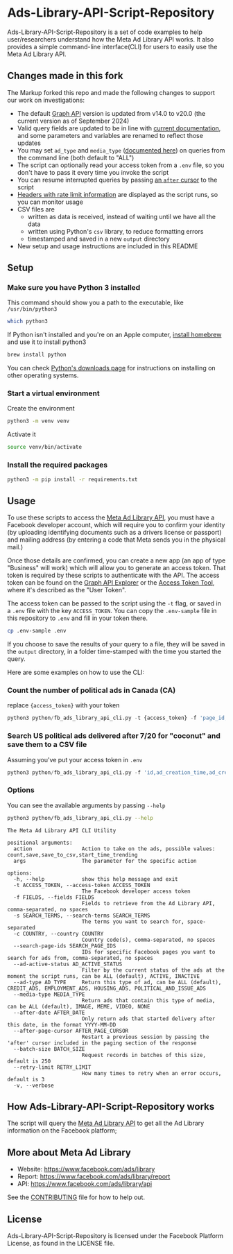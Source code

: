 # Ads-Library-API-Script-Repository
Ads-Library-API-Script-Repository is a set of code examples to help user/researchers understand how the Meta Ad Library API works. It also provides a simple command-line interface(CLI) for users to easily use the Meta Ad Library API.

## Changes made in this fork

The Markup forked this repo and made the following changes to support our work on investigations:

* The default [Graph API](https://developers.facebook.com/docs/graph-api) version is updated from v14.0 to v20.0 (the current version as of September 2024)
* Valid query fields are updated to be in line with [current documentation](https://developers.facebook.com/docs/graph-api/reference/archived-ad/), and some parameters and variables are renamed to reflect those updates
* You may set `ad_type` and `media_type` ([documented here](https://www.facebook.com/ads/library/api/)) on queries from the command line (both default to "ALL")
* The script can optionally read your access token from a `.env` file, so you don't have to pass it every time you invoke the script
* You can resume interrupted queries by passing [an `after` cursor](https://developers.facebook.com/docs/graph-api/results/) to the script
* [Headers with rate limit information](https://developers.facebook.com/docs/graph-api/overview/rate-limiting/) are displayed as the script runs, so you can monitor usage
* CSV files are
  * written as data is received, instead of waiting until we have all the data
  * written using Python's `csv` library, to reduce formatting errors
  * timestamped and saved in a new `output` directory
* New setup and usage instructions are included in this README

## Setup

### Make sure you have Python 3 installed

This command should show you a path to the executable, like `/usr/bin/python3`
```bash
which python3
```

If Python isn't installed and you're on an Apple computer, [install homebrew](https://brew.sh/) and use it to install python3
```bash
brew install python
```

You can check [Python's downloads page](https://www.python.org/downloads/) for instructions on installing on other operating systems.

### Start a virtual environment

Create the environment
```bash
python3 -m venv venv
```

Activate it
```bash
source venv/bin/activate
```

### Install the required packages
```bash
python3 -m pip install -r requirements.txt
```

## Usage

To use these scripts to access the [Meta Ad Library API](https://www.facebook.com/ads/library/api), you must have a Facebook developer account, which will require you to confirm your identity (by uploading identifying documents such as a drivers license or passport) and mailing address (by entering a code that Meta sends you in the physical mail.)

Once those details are confirmed, you can create a new app (an app of type "Business" will work) which will allow you to generate an access token. That token is required by these scripts to authenticate with the API. The access token can be found on the [Graph API Explorer](https://developers.facebook.com/tools/explorer/) or the [Access Token Tool](https://developers.facebook.com/tools/accesstoken/), where it's described as the "User Token".

The access token can be passed to the script using the `-t` flag, or saved in a `.env` file with the key `ACCESS_TOKEN`. You can copy the `.env-sample` file in this repository to `.env` and fill in your token there.

```bash
cp .env-sample .env
```

If you choose to save the results of your query to a file, they will be saved in the `output` directory, in a folder time-stamped with the time you started the query.

Here are some examples on how to use the CLI:

### Count the number of political ads in Canada (CA)
replace `{access_token}` with your token
```python
python3 python/fb_ads_library_api_cli.py -t {access_token} -f 'page_id,ad_snapshot_url,funding_entity,ad_delivery_start_time' -c 'CA' -s '.' -v count
```

### Search US political ads delivered after 7/20 for "coconut" and save them to a CSV file
Assuming you've put your access token in `.env`
```python
python3 python/fb_ads_library_api_cli.py -f 'id,ad_creation_time,ad_creative_bodies,ad_creative_link_captions,ad_creative_link_descriptions,ad_creative_link_titles,ad_delivery_start_time,ad_delivery_stop_time,ad_snapshot_url,age_country_gender_reach_breakdown,beneficiary_payers,bylines,currency,delivery_by_region,demographic_distribution,estimated_audience_size,eu_total_reach,impressions,languages,page_id,page_name,publisher_platforms,spend,target_ages,target_gender,target_locations' -c 'US' --ad-type 'POLITICAL_AND_ISSUE_ADS' -s 'coconut' --batch-size 250 --after-date 2024-07-20 -v save_to_csv coconut_after_07_20
```

### Options

You can see the available arguments by passing `--help`

```bash
python3 python/fb_ads_library_api_cli.py --help
```

```
The Meta Ad Library API CLI Utility

positional arguments:
  action                Action to take on the ads, possible values: count,save,save_to_csv,start_time_trending
  args                  The parameter for the specific action

options:
  -h, --help            show this help message and exit
  -t ACCESS_TOKEN, --access-token ACCESS_TOKEN
                        The Facebook developer access token
  -f FIELDS, --fields FIELDS
                        Fields to retrieve from the Ad Library API, comma-separated, no spaces
  -s SEARCH_TERMS, --search-terms SEARCH_TERMS
                        The terms you want to search for, space-separated
  -c COUNTRY, --country COUNTRY
                        Country code(s), comma-separated, no spaces
  --search-page-ids SEARCH_PAGE_IDS
                        IDs for specific Facebook pages you want to search for ads from, comma-separated, no spaces
  --ad-active-status AD_ACTIVE_STATUS
                        Filter by the current status of the ads at the moment the script runs, can be ALL (default), ACTIVE, INACTIVE
  --ad-type AD_TYPE     Return this type of ad, can be ALL (default), CREDIT_ADS, EMPLOYMENT_ADS, HOUSING_ADS, POLITICAL_AND_ISSUE_ADS
  --media-type MEDIA_TYPE
                        Return ads that contain this type of media, can be ALL (default), IMAGE, MEME, VIDEO, NONE
  --after-date AFTER_DATE
                        Only return ads that started delivery after this date, in the format YYYY-MM-DD
  --after-page-cursor AFTER_PAGE_CURSOR
                        Restart a previous session by passing the 'after' cursor included in the paging section of the response
  --batch-size BATCH_SIZE
                        Request records in batches of this size, default is 250
  --retry-limit RETRY_LIMIT
                        How many times to retry when an error occurs, default is 3
  -v, --verbose
```

## How Ads-Library-API-Script-Repository works
The script will query the [Meta Ad Library API](https://www.facebook.com/ads/library/api) to get all the Ad Library information on the Facebook platform;


## More about Meta Ad Library
* Website: https://www.facebook.com/ads/library
* Report: https://www.facebook.com/ads/library/report
* API: https://www.facebook.com/ads/library/api

See the [CONTRIBUTING](CONTRIBUTING.md) file for how to help out.


## License
Ads-Library-API-Script-Repository is licensed under the Facebook Platform License, as found in the LICENSE file.
